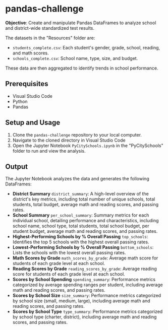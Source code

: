 # pandas-challenge
**Objective**: Create and manipulate Pandas DataFrames to analyze school and district-wide standardized test results. 

The datasets in the "Resources" folder are:
- `students_complete.csv`: Each student's gender, grade, school, reading, and math scores.
- `schools_complete.csv`: School name, type, size, and budget.

These data are then aggregated to identify trends in school performance.

## Prerequisites
- Visual Studio Code
- Python
- Pandas

## Setup and Usage
1. Clone the `pandas-challenge` repository to your local computer.
2. Navigate to the cloned directory in Visual Studio Code
3. Open the Jupyter Notebook `PyCitySchools.ipynb` in the "PyCitySchools" folder to run and view the analysis.

## Output
The Jupyter Notebook analyzes the data and generates the following DataFrames:
- **District Summary** `district_summary`: A high-level overview of the district's key metrics, including total number of unique schools, total students, total budget, average math and reading scores, and passing rates.
- **School Summary** `per_school_summary`: Summary metrics for each individual school, detailing performance and characteristics, including school name, school type, total students, total school budget, per student budget, average math and reading scores, and passing rates.
- **Highest-Performing Schools by % Overall Passing** `top_schools`: Identifies the top 5 schools with the highest overall passing rates.
- **Lowest-Performing Schools by % Overall Passing** `bottom_schools`: Lists the schools with the lowest overall passing rates.
- **Math Scores by Grade** `math_scores_by_grade`: Average math score for students of each grade level at each school.
- **Reading Scores by Grade** `reading_scores_by_grade`: Average reading score for students of each grade level at each school.
- **Scores by School Spending** `spending_summary`: Performance metrics categorized by average spending ranges per student, including average math and reading scores, and passing rates.
- **Scores by School Size** `size_summary`: Performance metrics categorized by school size (small, medium, large), including average math and reading scores, and passing rates.
- **Scores by School Type** `type_summary`: Performance metrics categorized by school type (charter, district), including average math and reading scores, and passing rates.

